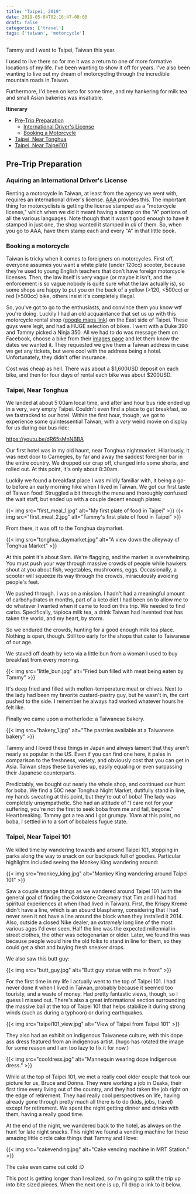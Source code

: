```yaml
---
title: "Taipei, 2019"
date: 2019-05-04T02:16:47-08:00
draft: false
categories: ['travel']
tags: ['taiwan', 'motorcycle']
---
```


Tammy and I went to Taipei, Taiwan this year.

I used to live there so for me it was a return to one of more formative locations of my life.
I've been wanting to show it off for years. I've also been wanting to live out my dream of
motorcycling through the incredible mountain roads in Taiwan.

Furthermore, I'd been on keto for some time, and my hankering for milk tea and small
Asian bakeries was insatiable.

**Itinerary**

* [Pre-Trip Preparation](#preparation)
  * [International Driver's License](#international-dl)
  * [Booking a Motorcycle](#motorcycle-booking)
* [Taipei, Near Tonghua](#tonghua)
* [Taipei, Near Taipei101](#taipei101)

## Pre-Trip Preparation <a id="preparation">

### Aquiring an International Driver's License <a id="international-dl">
Renting a motorcycle in Taiwan, at least from the agency we went with, requires an international
driver's license. [AAA](https://www.aaa.com/vacation/idpf.html) provides this. The important
thing for motorcyclists is getting the license stamped as a "motorcycle license," which when
we did it meant having a stamp on the "A" portions of all the various languages. Note though
that it wasn't good enough to have it stamped in just one, the shop wanted it stamped in *all*
of them. So, when you go to AAA, have them stamp each and every "A" in that little book.

### Booking a motorcycle <a id="motorcycle-booking">
Taiwan is tricky when it comes to foreigners on motorcycles. First off, everyone assumes you
want a white plate (under 120cc) scooter, because they're used to young English teachers that
don't have foreign motorcycle licenses. Then, the law itself is very vague (or maybe it isn't,
and the enforcement is so vague nobody is quite sure what the law actually is), so some shops
are happy to put you on the back of a yellow (>120, <500cc) or red (>500cc) bike, others insist
it's completely illegal.

So, you've got to go to the enthusiasts, and convince them you know wtf you're doing. Luckily I
had an old acquaintance that set us up with this motorcycle rental shop
([google maps link](https://goo.gl/maps/1p5KX3Ao8eRLcW5F9)) on the East side of Taipei. These
guys were legit, and had a HUGE selection of bikes. I went with a Duke 390 and Tammy picked
a Ninja 350. All we had to do was message them on Facebook, choose a bike from their
[images page](https://www.facebook.com/TownTire/photos/a.2449955768404050/2449961908403436/?type=3&theater)
and let them know the dates we wanted it. They requested we give them a
Taiwan address in case we get any tickets, but were cool with the address being a hotel.
Unfortunately, they didn't offer insurance.

Cost was cheap as hell. There was about a $1,600USD deposit on each bike, and then for four days
of rental each bike was about $200USD.

### Taipei, Near Tonghua <a id="tonghua">
We landed at about 5:00am local time, and after and hour bus ride ended up in a very, very empty
Taipei. Couldn't even find a place to get breakfast, so we fastracked to our hotel. Within the first
hour, though, we got to experience some quintessential Taiwan, with a *very* weird movie on display
for us during our bus ride:

https://youtu.be/dR65sMnNBBA

Our first hotel was in my old haunt, near Tonghua nightmarket. Hilariously, it was next door to
Carnegies, by far and away the saddest foreigner bar in the entire country. We dropped our crap off,
changed into some shorts, and rolled out. At this point, it's only about 8:30am.

Luckily we found a breakfast place I was mildly familiar with, it being a go-to before an early
morning hike when I lived in Taiwan. We got our first taste of Taiwan food! Struggled a bit through
the menu and thoroughly confused the wait staff, but ended up with a couple decent enough plates:

{{< img src="first_meal_1.jpg" alt="My first plate of food in Taipei" >}}
{{< img src="first_meal_2.jpg" alt="Tammy's first plate of food in Taipei" >}}

From there, it was off to the Tonghua daymarket.

{{< img src="tonghua_daymarket.jpg" alt="A view down the alleyway of Tonghua Market" >}}

At this point it's about 9am. We're flagging, and the market is overwhelming. You must push your way
through massive crowds of people while hawkers shout at you about fish, vegetables, mushrooms, eggs.
Occasionally, a scooter will squeeze its way through the crowds, miraculously avoiding people's feet.

We pushed through. I was on a mission. I hadn't had a meaningful amount of carbohydrates in months,
part of a keto diet I had been on to allow me to do whatever I wanted when it came to food on this
trip. We needed to find carbs. Specifically, tapioca milk tea, a drink Taiwan had invented that
has taken the world, and my heart, by storm.

So we endured the crowds, hunting for a good enough milk tea place. Nothing is open, though. Still
too early for the shops that cater to Taiwanese of our age.

We staved off death by keto via a little bun from a woman I used to buy breakfast from every morning.

{{< img src="little_bun.jpg" alt="Fried bun filled with meat being eaten by Tammy" >}}

It's deep fried and filled with molten-temperature meat or chives. Next to the lady had been my favorite
custard-pastry guy, but he wasn't in, the cart pushed to the side. I remember he always had worked
whatever hours he felt like.

Finally we came upon a motherlode: a Taiwanese bakery.

{{< img src="bakery_1.jpg" alt="The pastries available at a Taiwanese bakery" >}}

Tammy and I loved these things in Japan and always lament that they aren't nearly as popular in the US.
Even if you can find one here, it pales in comparison to the freshness, variety, and obviously cost
that you can get in Asia. Taiwan steps these bakeries up, easily equaling or even surpassing their
Japanese counterparts.

Predictably, we bought out nearly the whole shop, and continued our hunt for boba. We find a 50C near
Tonghua Night Market, dutifully stand in line, my hands sweating at this point, but they're out of
boba! The lady was completely unsympathetic. She had an attitude of "I care not for your suffering,
you're not the first to seek boba from me and fail, begone." Heartbreaking. Tammy got a tea and I
got grumpy. 10am at this point, no boba, I settled in to a sort of bobaless fugue state.

### Taipei, Near Taipei 101 <a id="taipei101">

We killed time by wandering towards and around Taipei 101, stopping in parks along the way to snack
on our backpack full of goodies. Particular highlights included seeing the Monkey King wandering
around:

{{< img src="monkey_king.jpg" alt="Monkey King wandering around Taipei 101" >}}

Saw a couple strange things as we wandered around Taipei 101 (with the general goal of finding
the Coldstone Creamery that Tim and I had had spiritual experiences at when I had lived in
Taiwan). First, the Krispy Kreme didn't have a line, which is an absurd blasphemy, considering
that I had never seen it not have a line around the block when they installed it 2014. Also,
outside a closed Nike dealer, an *extremely* long line of the most various ages I'd ever seen.
Half the line was the expected millennial in street clothes, the other was octogenarian or older.
Later, we found this was because people would hire the old folks to stand in line for them, so they
could get a shot and buying fresh sneaker drops.

We also saw this butt guy:

{{< img src="butt_guy.jpg" alt="Butt guy statue with me in front" >}}

For the first time in my life I actually went to the top of Taipei 101. I had never done it when
I lived in Taiwan, probably because it seemed too touristy, and a waste of money. Had pretty
fantastic views, though, so I guess I missed out. There's also a great informational section
surrounding the massive ball at the top of Taipei 101 that helps stabilize it during strong winds
(such as during a typhoon) or during earthquakes.


{{< img src="taipei101_view.jpg" alt="View of Taipei from Taipei 101" >}}

They also had an exhibit on indigenous Taiwanese culture, with this dope ass dress featured from
an indigenous artist. (hugo has rotated the image for some reason and I am too lazy to fix it
for now.)

{{< img src="cooldress.jpg" alt="Mannequin wearing dope indigenous dress." >}}

While at the top of Taipei 101, we met a really cool older couple that took our picture for us,
Bruce and Donna. They were working a job in Osaka, their first time every living out of the country,
and they had taken the job right on the edge of retirement. They had really cool perspectives on life,
having already gone through pretty much all there is to do (kids, jobs, travel) except for retirement.
We spent the night getting dinner and drinks with them, having a really good time.

At the end of the night, we wandered back to the hotel, as always on the hunt for late night snacks.
This night we found a vending machine for these amazing little circle cake things that Tammy and I
love:

{{< img src="cakevending.jpg" alt="Cake vending machine in MRT Station." >}}

The cake even came out cold :D

This post is getting longer than I realized, so I'm going to split the trip up into bite sized pieces.
When the next one is up, I'll drop a link to it below.
